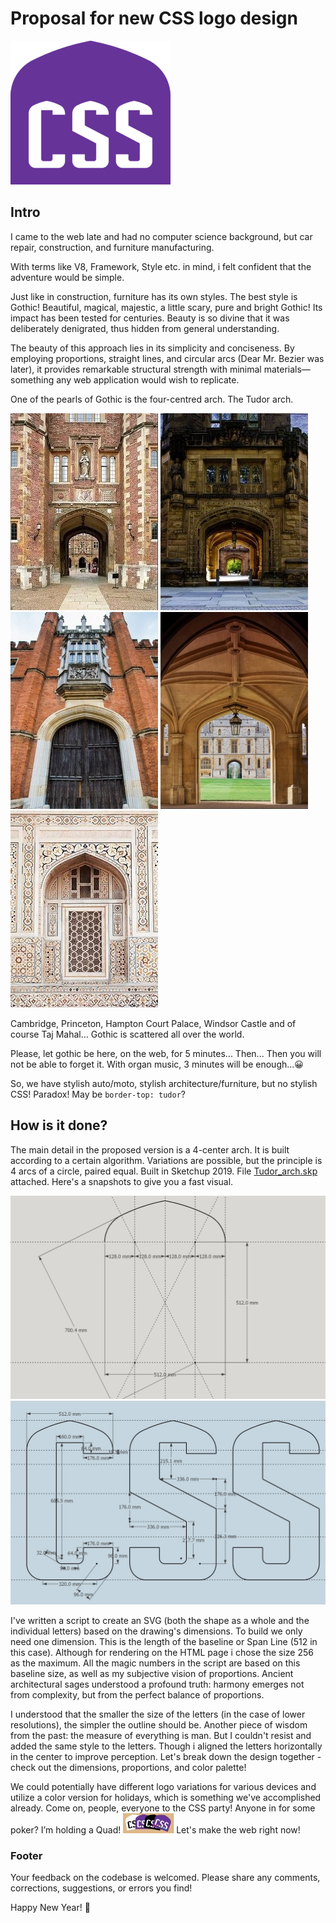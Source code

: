 # Proposal for new CSS logo design

![Proposal for new CSS logo design](./assets/logo_css_regular.png)

## Intro

I came to the web late and had no computer science background,
but car repair, construction, and furniture manufacturing.

With terms like V8, Framework, Style etc. in mind, i felt confident that the adventure would be simple.

Just like in construction, furniture has its own styles. The
best style is Gothic! Beautiful, magical, majestic, a little
scary, pure and bright Gothic! Its impact has been tested for
centuries. Beauty is so divine that it was deliberately
denigrated, thus hidden from general understanding.

The beauty of this approach lies in its simplicity and conciseness. By employing proportions, straight lines, and circular arcs (Dear Mr. Bezier was later), it provides remarkable structural strength with minimal materials—something any web application would wish to replicate.

One of the pearls of Gothic is the four-centred arch. The Tudor
arch.

![Cambridge](./assets/architcture/Cambridge.jpg)
![Princeton](./assets/architcture/Princeton.jpg)
![Hampton Court Palace](./assets/architcture/Hampton%20Court%20Palace.jpg)
![Windsor Castle](./assets/architcture/Windsor%20Castle.jpg)
![Taj Mahal](./assets/architcture/Taj%20Mahal.jpg)

Cambridge, Princeton, Hampton Court Palace, Windsor Castle and of course Taj Mahal... Gothic is scattered all over the world.

Please, let gothic be here, on the web, for 5 minutes... Then...
Then you will not be able to forget it. With organ music, 3
minutes will be enough...😀

So, we have stylish auto/moto, stylish architecture/furniture, but no stylish
CSS! Paradox! May be `border-top: tudor`?

## How is it done?

The main detail in the proposed version is a 4-center arch. It is built according to a certain algorithm. Variations are possible, but the principle is 4 arcs of a circle, paired equal. Built in Sketchup 2019. File <ins>Tudor_arch.skp</ins> attached. Here's a snapshots to give you a fast visual.

![Tudor Arch](./assets/Tudor_arch.jpg)
![Letters](./assets/letters.jpg)

I've written a script to create an SVG (both the shape as a whole and the individual letters) based on the drawing's dimensions. To build we only need one dimension. This is the length of the baseline or Span Line (512 in this case). Although for rendering on the HTML page i chose the size 256 as the maximum. All the magic numbers in the script are based on this baseline size, as well as my subjective vision of proportions. Ancient architectural sages understood a profound truth: harmony emerges not from complexity, but from the perfect balance of proportions.

I understood that the smaller the size of the letters (in the case of lower resolutions), the simpler the outline should be. Another piece of wisdom from the past: the measure of everything is man. But I couldn't resist and added the same style to the letters. Though i aligned the letters horizontally in the center to improve perception. Let's break down the design together - check out the dimensions, proportions, and color palette!

We could potentially have different logo variations for various devices and utilize a color version for holidays, which is something we've accomplished already. Come on, people, everyone to the CSS party! Anyone in for some poker? I’m holding a Quad! ![quad](./assets/Quad.jpg) Let's make
the web right now!

### Footer

Your feedback on the codebase is welcomed. Please share any comments, corrections, suggestions, or errors you find!

Happy New Year! :christmas_tree:

